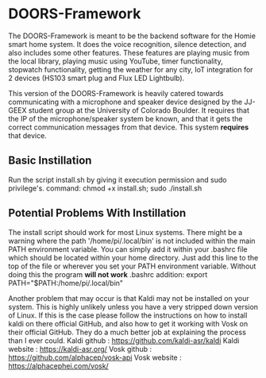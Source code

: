 # DOORS-Framework

The DOORS-Framework is meant to be the backend software for the Homie smart home system. 
It does the voice recognition, silence detection, and also includes some other features. These features 
are playing music from the local library, playing music using YouTube, timer functionality, 
stopwatch functionality, getting the weather for any city, IoT integration for 2 devices (HS103 smart plug
and Flux LED Lightbulb). 

This version of the DOORS-Framework is heavily catered towards communicating with a microphone and speaker device designed by the JJ-GEEX student group at the University of Colorado Boulder. It requires that the IP of the microphone/speaker system be known, and that it gets the correct communication messages from that device. This system **requires** that device.
## Basic Instillation
Run the script install.sh by giving it execution permission and sudo privilege's.
command: chmod +x install.sh; sudo ./install.sh

## Potential Problems With Instillation
The install script should work for most Linux systems. There might be a warning where the
path '/home/pi/.local/bin' is not included within the main PATH environment variable. You
can simply add it within your .bashrc file which should be located within your home directory.
Just add this line to the top of the file or wherever you set your PATH environment variable.
Without doing this the program **will not work**
.bashrc addition: export PATH="$PATH:/home/pi/.local/bin"

Another problem that may occur is that Kaldi may not be installed on your system. This is highly
unlikely unless you have a very stripped down version of Linux. If this is the case please follow
the instructions on how to install kaldi on there official GitHub, and also how to get it working
with Vosk on their official GitHub. They do a much better job at explaining the process than I ever
could.
Kaldi github : https://github.com/kaldi-asr/kaldi
Kaldi website : https://kaldi-asr.org/
Vosk github : https://github.com/alphacep/vosk-api
Vosk website : https://alphacephei.com/vosk/

